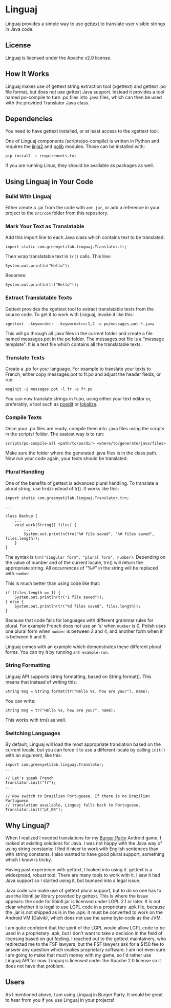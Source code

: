 Linguaj
=======

Linguaj provides a simple way to use [gettext][] to translate user visible
strings in Java code.

[gettext]: http://www.gnu.org/software/gettext/

## License

Linguaj is licensed under the Apache v2.0 license.

## How It Works

Linguaj makes use of gettext string extraction tool (xgettext) and gettext .po
file format, but does not use gettext Java support. Instead it provides a tool
named po-compile to turn .po files into .java files, which can then be used with
the provided Translator Java class.

## Dependencies

You need to have gettext installed, or at least access to the xgettext tool.

One of Linguaj components (scripts/po-compile) is written in Python and requires
the [jinja2][] and [polib][] modules. Those can be installed with:

    pip install -r requirements.txt

If you are running Linux, they should be available as packages as well.

[jinja2]: http://jinja.pocoo.org/docs/
[polib]: http://polib.readthedocs.org/en/latest/index.html

## Using Linguaj in Your Code

### Build With Linguaj

Either create a .jar from the code with `ant jar`, or add a reference in your
project to the `src/com` folder from this repository.

### Mark Your Text as Translatable

Add this import line to each Java class which contains text to be translated:

    import static com.greenyetilab.linguaj.Translator.tr;

Then wrap translatable text in `tr()` calls. This line:

    System.out.println("Hello");

Becomes:

    System.out.println(tr("Hello"));

### Extract Translatable Texts

Gettext provides the xgettext tool to extract translatable texts from the source
code. To get it to work with Linguaj, invoke it like this:

    xgettext --keyword=tr --keyword=trn:1,2 -o po/messages.pot *.java

This will go through all .java files in the current folder and create a file
named messages.pot in the po folder. The messages.pot file is a "message
template". It is a text file which contains all the translatable texts.

### Translate Texts

Create a .po for your language. For example to translate your texts to French,
either copy messages.pot to fr.po and adjust the header fields, or run:

    msginit -i messages.pot -l fr -o fr.po

You can now translate strings in fr.po, using either your text editor or,
preferably, a tool such as [poedit][] or [lokalize][].

[poedit]: http://poedit.net/
[lokalize]: http://userbase.kde.org/Lokalize

### Compile Texts

Once your .po files are ready, compile them into .java files using the scripts
in the scripts/ folder. The easiest way is to run:

    scripts/po-compile-all <path/to/po/dir> <where/to/generate/java/files>

Make sure the folder where the generated .java files is in the class path. Now
run your code again, your texts should be translated.

### Plural Handling

One of the benefits of gettext is advanced plural handling. To translate a
plural string, use trn() instead of tr(). It works like this:

    import static com.greenyetilab.linguaj.Translator.trn;

    ...

    class Backup {
        ...
        void work(String[] files) {
            ...
            System.out.println(trn("%# file saved", "%# files saved", files.length));
        }
    }

The syntax is `trn("singular form", "plural form", number)`. Depending on the
value of number and of the current locale, trn() will return the appropriate
string. All occurrences of "%#" in the string will be replaced with `number`.

This is much better than using code like that:

    if (files.length == 1) {
        System.out.println(tr("1 file saved"));
    } else {
        System.out.println(tr("%d files saved", files.length));
    }

Because that code fails for languages with different grammar rules for plural.
For example French does not use an 's' when `number` is 0, Polish uses one
plural form when `number` is between 2 and 4, and another form when it is
between 5 and 9.

Linguaj comes with an example which demonstrates these different plural forms.
You can try it by running `ant example-run`.

### String Formatting

Linguaj API supports string formatting, based on String.format(). This means
that instead of writing this:

    String msg = String.format(tr("Hello %s, how are you?"), name);

You can write:

    String msg = tr("Hello %s, how are you?", name);

This works with trn() as well.

### Switching Languages

By default, Linguaj will load the most appropriate translation based on the
current locale, but you can force it to use a different locale by calling
`init()` with an argument, like this:

    import com.greenyetilab.linguaj.Translator;
    ...

    // Let's speak French
    Translator.init("fr");
    ...

    // Now switch to Brazilian Portuguese. If there is no Brazilian Portuguese
    // translation available, Linguaj falls back to Portuguese.
    Translator.init("pt_BR");

## Why Linguaj?

When I realized I needed translations for my [Burger Party][bp] Android game, I
looked at existing solutions for Java. I was not happy with the Java way of
using string constants: I find it nicer to work with English sentences than with
string constants. I also wanted to have good plural support, something which I
know is tricky.

Having past experience with gettext, I looked into using it. gettext is a
widespread, robust tool. There are many tools to work with it. I saw it had
Java support so I started using it, but bumped into a legal issue.

Java code can make use of gettext plural support, but to do so one has to use
the libintl.jar library provided by gettext. This is where the issue appears:
the code for libintl.jar is licensed under LGPL 2.1 or later. It is not clear
whether it is legal to use LGPL code in a proprietary .apk file, because the
.jar is not shipped as is in the .apk: it must be converted to work on the
Android VM (Dalvik), which does not use the same byte-code as the JVM.

I am quite confident that the spirit of the LGPL would allow LGPL code to be
used in a proprietary .apk, but I don't want to take a decision in the field of
licensing based on gut feeling. I reached out to the gettext maintainers, who
redirected me to the FSF lawyers, but the FSF lawyers ask for a $150 fee to
answer any question which implies proprietary software. I am not even sure I am
going to make that much money with my game, so I'd rather use Linguaj API for
now. Linguaj is licensed under the Apache 2.0 license so it does not have that
problem.

## Users

As I mentioned above, I am using Linguaj in Burger Party. It would be great to
hear from you if you use Linguaj in your projects!

[bp]: http://greenyetilab.com/burgerparty
